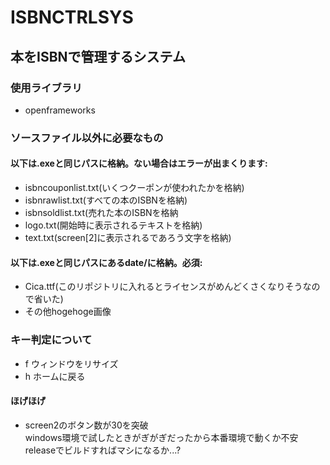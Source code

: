 # ISBNCTRLSYS
## 本をISBNで管理するシステム
### 使用ライブラリ
- openframeworks
### ソースファイル以外に必要なもの
#### 以下は.exeと同じパスに格納。ない場合はエラーが出まくります:
- isbncouponlist.txt(いくつクーポンが使われたかを格納)
- isbnrawlist.txt(すべての本のISBNを格納)
- isbnsoldlist.txt(売れた本のISBNを格納
- logo.txt(開始時に表示されるテキストを格納)
- text.txt(screen[2]に表示されるであろう文字を格納)
#### 以下は.exeと同じパスにあるdate/に格納。必須:
- Cica.ttf(このリポジトリに入れるとライセンスがめんどくさくなりそうなので省いた)
- その他hogehoge画像
### キー判定について
- f ウィンドウをリサイズ
- h ホームに戻る
#### ほげほげ
- screen2のボタン数が30を突破  
windows環境で試したときがぎがぎだったから本番環境で動くか不安  
releaseでビルドすればマシになるか...?
